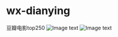 # wx-dianying
豆瓣电影top250
![Image text](https://raw.githubusercontent.com/yangnannba/img-zy/master/img/dy2.jpg)
![Image text](https://raw.githubusercontent.com/yangnannba/img-zy/master/img/dy1.jpg)
